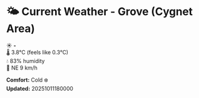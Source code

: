 # 🌤️ Current Weather - Grove (Cygnet Area)

☀️ **-**  
🌡️ 3.8°C (feels like 0.3°C)  
💧 83% humidity  
💨 NE 9 km/h  

**Comfort:** Cold ❄️  
**Updated:** 20251011180000
